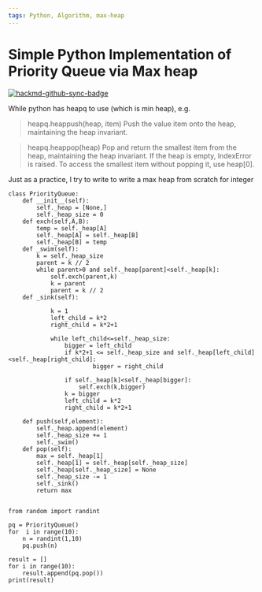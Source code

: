 ```yaml
---
tags: Python, Algorithm, max-heap
---
```

# Simple Python Implementation of Priority Queue via Max heap

[![hackmd-github-sync-badge](https://hackmd.io/qDlvP3e5TXSB1Mm2ZMy2OQ/badge)](https://hackmd.io/qDlvP3e5TXSB1Mm2ZMy2OQ)



While python has heapq to use (which is min heap), e.g.


>heapq.heappush(heap, item)
 >   Push the value item onto the heap, maintaining the heap invariant.

> heapq.heappop(heap)
>    Pop and return the smallest item from the heap, maintaining the heap invariant. If the heap is empty, IndexError is raised. To access the smallest item without popping it, use heap[0].


Just as a practice, I try to write to write a max heap from scratch for integer

```python=
class PriorityQueue:
    def __init__(self):
        self._heap = [None,]
        self._heap_size = 0
    def exch(self,A,B):
        temp = self._heap[A]
        self._heap[A] = self._heap[B]
        self._heap[B] = temp
    def _swim(self):
        k = self._heap_size
        parent = k // 2
        while parent>0 and self._heap[parent]<self._heap[k]:
            self.exch(parent,k)
            k = parent
            parent = k // 2
    def _sink(self):

            k = 1
            left_child = k*2
            right_child = k*2+1

            while left_child<=self._heap_size:
                bigger = left_child
                if k*2+1 <= self._heap_size and self._heap[left_child]<self._heap[right_child]:
                        bigger = right_child
                
                if self._heap[k]<self._heap[bigger]:
                    self.exch(k,bigger)
                k = bigger
                left_child = k*2
                right_child = k*2+1

    def push(self,element):
        self._heap.append(element)
        self._heap_size += 1
        self._swim()
    def pop(self):
        max = self._heap[1]
        self._heap[1] = self._heap[self._heap_size]
        self._heap[self._heap_size] = None
        self._heap_size -= 1
        self._sink()
        return max
        

from random import randint

pq = PriorityQueue()
for  i in range(10):
    n = randint(1,10)
    pq.push(n)

result = []
for i in range(10):
    result.append(pq.pop())
print(result)
```